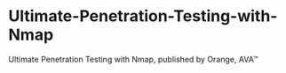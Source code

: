 # Ultimate-Penetration-Testing-with-Nmap
Ultimate Penetration Testing with Nmap, published by Orange, AVA™
